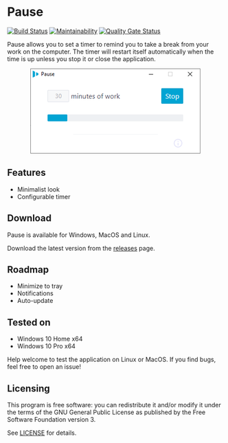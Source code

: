 # Pause
[![Build Status](https://github.com/thomsch/pause/workflows/build/badge.svg)](https://github.com/thomsch/pause/actions)
[![Maintainability](https://api.codeclimate.com/v1/badges/d08245ed4044c3580c97/maintainability)](https://codeclimate.com/github/Thomsch/pause/maintainability)
[![Quality Gate Status](https://sonarcloud.io/api/project_badges/measure?project=Thomsch_pause&metric=alert_status)](https://sonarcloud.io/dashboard?id=Thomsch_pause)

Pause allows you to set a timer to remind you to take a break from your work on the computer. The timer will restart itself automatically when the time is up unless you stop it or close the application.

<p align="center">
  <img src="https://raw.githubusercontent.com/Thomsch/pause/develop/misc/app.png" alt="Screenshot of the application"/>
</p>

## Features

- Minimalist look
- Configurable timer

## Download

Pause is available for Windows, MacOS and Linux.

Download the latest version from the [releases](https://github.com/Thomsch/pause/releases) page.

## Roadmap

- Minimize to tray
- Notifications
- Auto-update

## Tested on

- Windows 10 Home x64
- Windows 10 Pro x64

Help welcome to test the application on Linux or MacOS. If you find bugs, feel free to open an issue!

## Licensing

This program is free software: you can redistribute it and/or modify it under the terms of the GNU General Public License as published by the Free Software Foundation version 3.

See [LICENSE](LICENSE) for details.
